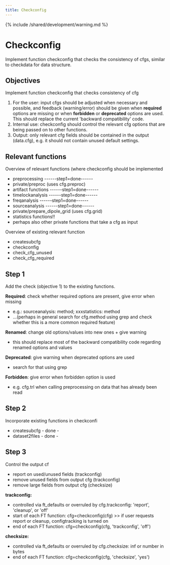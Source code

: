 ```yaml
---
title: Checkconfig
---
```


{% include /shared/development/warning.md %}

# Checkconfig

Implement function checkconfig that checks the consistency of cfgs, similar to checkdata for data structure.

## Objectives

Implement function checkconfig that checks consistency of cfg
 1.  For the user: input cfgs should be adjusted when necessary and possible, and feedback (warning/error) should be given when **required** options are missing or when **forbidden** or **deprecated** options are used. This should replace the current 'backward compatibility' code.
 2.  Internal use: checkconfig should control the relevant cfg options that are being passed on to other functions.
 3.  Output: only relevant cfg fields should be contained in the output (data.cfg), e.g. it should not contain unused default settings.

## Relevant functions

Overview of relevant functions (where checkconfig should be implemented

*  preprocessing ------step1=done------
*  private/preproc (uses cfg.preproc)
*  artifact functions ------step1=done------
*  timelockanalysis ------step1=done------
*  freqanalysis ------step1=done------
*  sourceanalysis ------step1=done------
*  private/prepare_dipole_grid (uses cfg.grid)
*  statistics functions!!
*  perhaps also other private functions that take a cfg as input

Overview of existing relevant function

*  createsubcfg
*  checkconfig
*  check_cfg_unused
*  check_cfg_required

## Step 1

Add the check (objective 1) to the existing functions.

**Required**: check whether required options are present, give error when missing

*  e.g.: sourceanalysis: method; xxxstatistics: method
*  ...(perhaps in general search for cfg.method using grep and check whether this is a more common required feature)

**Renamed**: change old options/values into new ones + give warning

*  this should replace most of the backward compatibility code regarding renamed options and values

**Deprecated**: give warning when deprecated options are used

*  search for that using grep

**Forbidden**: give error when forbidden option is used

*  e.g. cfg.trl when calling preprocessing on data that has already been read

## Step 2

Incorporate existing functions in checkconfi

*  createsubcfg - done -
*  dataset2files - done -

## Step 3

Control the output cf

*  report on used/unused fields (trackconfig)
*  remove unused fields from output cfg (trackconfig)
*  remove large fields from output cfg (checksize)

**trackconfig:**

*  controlled via ft_defaults or overruled by cfg.trackconfig: 'report', 'cleanup', or 'off'
*  start of each FT function: cfg=checkconfig(cfg) >> if user requests report or cleanup, configtracking is turned on
*  end of each FT function: cfg=checkconfig(cfg, 'trackconfig', 'off')

**checksize:**

*  controlled via ft_defaults or overruled by cfg.checksize: inf or number in bytes
*  end of each FT function: cfg=checkconfig(cfg, 'checksize', 'yes')

